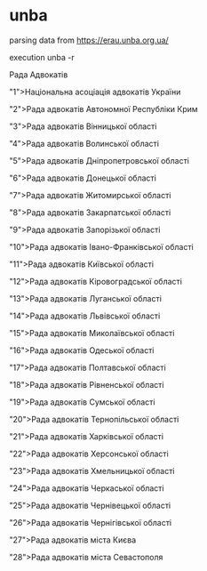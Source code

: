 # unba
parsing data from https://erau.unba.org.ua/

execution unba -r <number>
  
  Рада Адвокатів
  
"1">Національна асоціація адвокатів України
  
"2">Рада адвокатів Автономної Республіки Крим
  
"3">Рада адвокатів Вінницької області
  
"4">Рада адвокатів Волинської області
  
"5">Рада адвокатів Дніпропетровської області
  
"6">Рада адвокатів Донецької області
  
"7">Рада адвокатів Житомирської області
  
"8">Рада адвокатів Закарпатської області
  
"9">Рада адвокатів Запорізької області
  
"10">Рада адвокатів Івано-Франківської області
  
"11">Рада адвокатів Київської області
  
"12">Рада адвокатів Кіровоградської області
  
"13">Рада адвокатів Луганської області
  
"14">Рада адвокатів Львівської області
  
"15">Рада адвокатів Миколаївської області
  
"16">Рада адвокатів Одеської області
  
"17">Рада адвокатів Полтавської області
  
"18">Рада адвокатів Рівненської області
  
"19">Рада адвокатів Сумської області
  
"20">Рада адвокатів Тернопільської області
  
"21">Рада адвокатів Харківської області
  
"22">Рада адвокатів Херсонської області
  
"23">Рада адвокатів Хмельницької області
  
"24">Рада адвокатів Черкаської області
  
"25">Рада адвокатів Чернівецької області
  
"26">Рада адвокатів Чернігівської області
  
"27">Рада адвокатів міста Києва
  
"28">Рада адвокатів міста Севастополя
